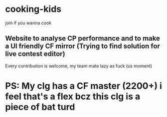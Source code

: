 # cooking-kids
join if you wanna cook

## Website to analyse CP performance and to make a UI friendly CF mirror (Trying to find solution for live contest editor)
Every contribution is welcome, my team mate lazy as fuck (us moment)



# PS: My clg has a CF master (2200+) i feel that's a flex bcz this clg is a piece of bat turd
